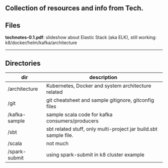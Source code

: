 ## Collection of resources and info from Tech.
  
## Files
  
**technotes-0.1.pdf**: slideshow about Elastic Stack (aka ELK), still working: k8/docker/helm/kafka/architecture

---

## Directories
  
| dir | description |
|---|---|
|/architecture| Kubernetes, Docker and system architecture related |
|/git|git cheatsheet and sample gitignore, gitconfig files|
|/kafka-sample|sample scala code for kafka consumers/producers|
|/sbt| sbt related stuff, only multi-project jar build.sbt sample file.|
|/scala|not much|
|/spark-submit|using spark-submit in k8 cluster example|
